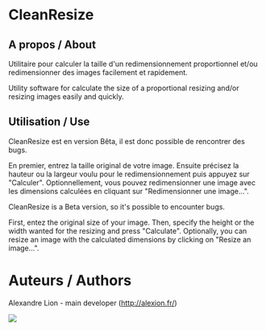 CleanResize
============

A propos / About
----------------

Utilitaire pour calculer la taille d'un redimensionnement proportionnel et/ou redimensionner des images facilement et rapidement.


Utility software for calculate the size of a proportional resizing  and/or resizing images easily and quickly.


Utilisation / Use
-----------------

CleanResize est en version Bêta, il est donc possible de rencontrer des bugs.

En premier, entrez la taille original de votre image. Ensuite précisez la hauteur ou la largeur voulu pour le redimensionnement puis appuyez sur "Calculer".
Optionnellement, vous pouvez redimensionner une image avec les dimensions calculées en cliquant sur "Redimensionner une image...".


CleanResize is a Beta version, so it's possible to encounter bugs. 

First, entez the original size of your image. Then, specify the height or the width wanted for the resizing and press "Calculate".
Optionally, you can resize an image with the calculated dimensions by clicking on "Resize an image...".


Auteurs / Authors
=================

Alexandre Lion - main developer (http://alexion.fr/)

[<img src="http://i.creativecommons.org/l/by-nc-sa/3.0/88x31.png">](http://creativecommons.org/licenses/by-nc-sa/3.0/fr/)